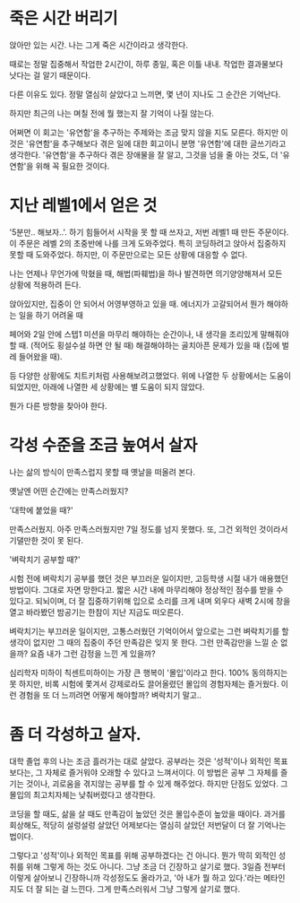 # 죽은 시간 버리기

앉아만 있는 시간.
나는 그게 죽은 시간이라고 생각한다.

때로는 정말 집중해서 작업한 2시간이,
하루 종일, 혹은 이틀 내내. 작업한 결과물보다 낫다는 걸 알기 때문이다.

다른 이유도 있다.
정말 열심히 살았다고 느끼면, 
몇 년이 지나도 그 순간은 기억난다.

하지만 최근의 나는 며칠 전에 뭘 했는지 잘 기억이 나질 않는다.

어쩌면 이 회고는 '유연함'을 추구하는 주제와는 조금 맞지 않을 지도 모른다.
하지만 이것은 '유연함'을 추구해보다 겪은 일에 대한 회고이니 분명 '유연함'에 대한 글쓰기라고 생각한다.
'유연함'을 추구하다 겪은 장애물을 잘 알고, 그것을 넘을 줄 아는 것도,
더 '유연함'을 위해 꼭 필요한 것이다.

# 지난 레벨1에서 얻은 것

'5분만.. 해보자..'. 하기 힘들어서 시작을 못 할 때 쓰자고, 저번 레벨1 때 만든 주문이다.
이 주문은 레벨 2의 초중반에 나를 크게 도와주었다. 특히 코딩하려고 앉아서 집중하지 못할 때 도와주었다.
하지만, 
이 주문만으로는 모든 상황에 대응할 수 없다.

나는 언제나 무언가에 막혔을 때, 해법(파훼법)을 하나 발견하면
의기양양해져서 모든 상황에 적용하려 든다.

앉아있지만, 집중이 안 되어서 어영부영하고 있을 때.
에너지가 고갈되어서 뭔가 해야하는 일을 하기 어려울 때

페어와 2일 안에 스텝1 미션을 마무리 해야하는 순간이나,
내 생각을 조리있게 말해줘야할 때. (적어도 횡설수설 하면 안 될 때)
해결해야하는 골치아픈 문제가 있을 때 (집에 벌레 들어왔을 때).

등 다양한 상황에도 치트키처럼 사용해보려고했었다.
위에 나열한 두 상황에서는 도움이 되었지만,
아래에 나열한 세 상황에는 별 도움이 되지 않았다.

뭔가 다른 방향을 찾아야 한다.

# 각성 수준을 조금 높여서 살자

나는 삶의 방식이 만족스럽지 못할 때
옛날을 떠올려 본다.

옛날엔 어떤 순간에는 만족스러웠지?

'대학에 붙었을 때?'

만족스러웠지. 
아주 만족스러웠지만 7일 정도를 넘지 못했다.
또, 그건 외적인 것이라서 기댈만한 것이 못 된다.

'벼락치기 공부할 때?'

시험 전에 벼락치기 공부를 했던 것은 부끄러운 일이지만,
고등학생 시절 내가 애용했던 방법이다.
그대로 자면 망한다고.
짧은 시간 내에 마무리해야 정상적인 점수를 받을 수 있다고.
되뇌이며,
더 잘 집중하기위해 입으로 소리를 크게 내며 외우다
새벽 2시에 창을 열고 바라봤던 밤공기는 한참이 지난 지금도 떠오른다.

벼락치기는 부끄러운 일이지만, 고통스러웠던 기억이어서
앞으로는 그런 벼락치기를 할 생각이 없지만
그 때의 집중이 주던 만족감은 잊지 못 한다.
그런 만족감만을 느낄 순 없을까?
요즘 내가 그런 감정을 느낀 게 있을까?

심리학자 미하이 칙센트미하이는 가장 큰 행복이 '몰입'이라고 한다.
100% 동의하지는 못 하지만, 비록 시험에 쫓겨서 강제로라도 끌어올렸던 몰입의 경험자체는 즐거웠다.
이런 경험을 또 더 느끼려면 어떻게 해야할까?
벼락치기 말고..

# 좀 더 각성하고 살자.

대학 졸업 후의 나는 조금 흘러가는 대로 살았다.
공부라는 것은 '성적'이나 외적인 목표보다는, 그 자체로 즐거워야 오래할 수 있다고 느껴서이다.
이 방법은 공부 그 자체를 즐기는 것이나, 괴로움을 겪지않는 공부를 할 수 있게 해주었다.
하지만 단점도 있었다. 그 몰입의 최고치자체는 낮춰버렸다고 생각한다.

코딩을 할 때도, 삶을 살 때도
만족감이 높았던 것은 몰입수준이 높았을 때이다.
과거를 회상해도, 적당히 설렁설렁 살았던 어제보다는 열심히 살았던 저번달이 더 잘 기억나는 법이다.

그렇다고 '성적'이나 외적인 목표를 위해 공부하겠다는 건 아니다.
뭔가 딱히 외적인 성취를 위해 그렇게 하는 것도 아니다.
그냥 조금 더 긴장하고 살기로 했다.
3일즘 전부터 이렇게 살아보니
긴장하니까 각성정도도 올라가고,
'아 내가 뭘 하고 있다.'라는 메타인지도 더 잘 되는 걸 느낀다.
그게 만족스러워서 그냥 그렇게 살기로 했다.
